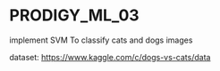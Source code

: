 # PRODIGY_ML_03

implement SVM To classify cats and dogs images

dataset: https://www.kaggle.com/c/dogs-vs-cats/data
